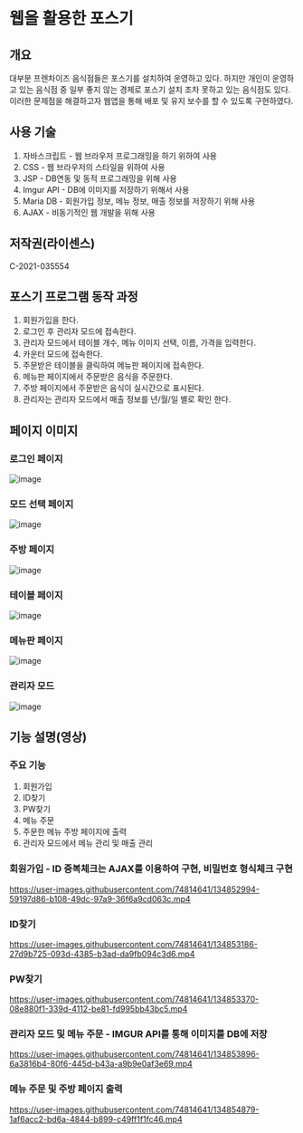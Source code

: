 # 웹을 활용한 포스기
## 개요
대부분 프렌차이즈 음식점들은 포스기를 설치하여 운영하고 있다. 하지만 개인이 운영하고 있는 음식점 중 일부 좋지 않는 경제로 포스기 설치 조차 못하고 있는 음식점도 있다. 
이러한 문제점을 해결하고자 웹앱을 통해 배포 및 유지 보수를 할 수 있도록 구현하였다.

## 사용 기술
1. 자바스크립트 - 웹 브라우저 프로그래밍을 하기 위하여 사용
2. CSS - 웹 브라우저의 스타일을 위하여 사용
3. JSP - DB연동 및 동적 프로그래밍을 위해 사용
4. Imgur API - DB에 이미지를 저장하기 위해서 사용
5. Maria DB - 회원가입 정보, 메뉴 정보, 매출 정보를 저장하기 위해 사용
6. AJAX - 비동기적인 웹 개발을 위해 사용

## 저작권(라이센스)
C-2021-035554

## 포스기 프로그램 동작 과정
1. 회원가입을 한다.
2. 로그인 후 관리자 모드에 접속한다.
3. 관리자 모드에서 테이블 개수, 메뉴 이미지 선택, 이름, 가격을 입력한다.
4. 카운터 모드에 접속한다.
5. 주문받은 테이블을 클릭하여 메뉴판 페이지에 접속한다.
6. 메뉴판 페이지에서 주문받은 음식을 주문한다.
7. 주방 페이지에서 주문받은 음식이 실시간으로 표시된다.
8. 관리자는 관리자 모드에서 매출 정보를 년/월/일 별로 확인 한다.

## 페이지 이미지
### 로그인 페이지
![image](https://user-images.githubusercontent.com/74814641/134851813-b3d81f58-20b7-46fc-a85d-bdbf14e65901.png)

### 모드 선택 페이지
![image](https://user-images.githubusercontent.com/74814641/134852263-b2feb47f-9531-42ae-af89-df5eb3c17306.png)

### 주방 페이지
![image](https://user-images.githubusercontent.com/74814641/134851982-cb5469d4-8e89-4e37-8e7d-fa3dc22e088a.png)

### 테이블 페이지
![image](https://user-images.githubusercontent.com/74814641/134852057-ae673ce5-c9bf-4c4d-ba6c-cb0f7692f7e2.png)

### 메뉴판 페이지
![image](https://user-images.githubusercontent.com/74814641/134852098-8b761aba-c2d0-4974-9bac-f18fd53f0ee1.png)

### 관리자 모드
![image](https://user-images.githubusercontent.com/74814641/134852203-f42fde9d-3fc7-4d34-aa83-dec0169283bd.png)

## 기능 설명(영상)
### 주요 기능
1. 회원가입 
2. ID찾기
3. PW찾기
4. 메뉴 주문
5. 주문한 메뉴 주방 페이지에 출력
6. 관리자 모드에서 메뉴 관리 및 매출 관리

### 회원가입 - ID 중복체크는 AJAX를 이용하여 구현, 비밀번호 형식체크 구현
https://user-images.githubusercontent.com/74814641/134852994-59197d86-b108-49dc-97a9-36f6a9cd063c.mp4

### ID찾기
https://user-images.githubusercontent.com/74814641/134853186-27d9b725-093d-4385-b3ad-da9fb094c3d6.mp4

### PW찾기
https://user-images.githubusercontent.com/74814641/134853370-08e880f1-339d-4112-be81-fd995bb43bc5.mp4

### 관리자 모드 및 메뉴 주문 - IMGUR API를 통해 이미지를 DB에 저장
https://user-images.githubusercontent.com/74814641/134853896-6a3816b4-80f6-445d-b43a-a9b9e0af3e69.mp4

### 메뉴 주문 및 주방 페이지 출력
https://user-images.githubusercontent.com/74814641/134854879-1af6acc2-bd6a-4844-b899-c49ff1f1fc46.mp4
